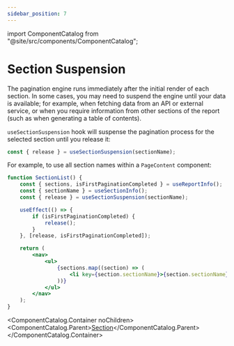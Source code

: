 ```yaml
---
sidebar_position: 7
---
```


import ComponentCatalog from "@site/src/components/ComponentCatalog";

# Section Suspension

The pagination engine runs immediately after the initial render of each section. In some cases, you may need to suspend the engine until your data is available; for example, when fetching data from an API or external service, or when you require information from other sections of the report (such as when generating a table of contents).

`useSectionSuspension` hook will suspense the pagination process for the selected section until you release it:

```jsx
const { release } = useSectionSuspension(sectionName);
```

For example, to use all section names within a `PageContent` component:

```jsx
function SectionList() {
    const { sections, isFirstPaginationCompleted } = useReportInfo();
    const { sectionName } = useSectionInfo();
    const { release } = useSectionSuspension(sectionName);

    useEffect(() => {
        if (isFirstPaginationCompleted) {
            release();
        }
    }, [release, isFirstPaginationCompleted]);

    return (
        <nav>
            <ul>
                {sections.map((section) => (
                    <li key={section.sectionName}>{section.sectionName}</li>
                ))}
            </ul>
        </nav>
    );
}
```

<ComponentCatalog.Container noChildren>
<ComponentCatalog.Parent>[Section](/react/components.md#section)</ComponentCatalog.Parent>
</ComponentCatalog.Container>
